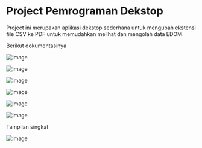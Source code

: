 # Project Pemrograman Dekstop

Project ini merupakan aplikasi dekstop sederhana untuk mengubah ekstensi file CSV ke PDF untuk memudahkan melihat dan mengolah data EDOM.

Berikut dokumentasinya

![image](https://github.com/user-attachments/assets/1102f1f4-65e5-4b0e-b5b0-fe914c0cdf34)

![image](https://github.com/user-attachments/assets/8c578cdc-6ef7-4492-b592-57a3160d01bd)

![image](https://github.com/user-attachments/assets/ec9b3d05-fa9b-41d4-b889-3b7f0dd5698b)

![image](https://github.com/user-attachments/assets/c34115c6-ad26-4ae8-9af4-b7c8747260e2)

![image](https://github.com/user-attachments/assets/eef5163d-8060-4cf4-a038-4cf4533d7cb6)

![image](https://github.com/user-attachments/assets/67e9b9a9-4567-4804-968d-44452e7a9947)



Tampilan singkat

![image](https://github.com/user-attachments/assets/4b6a4fe2-6d1a-4f1a-acad-25f183cd16b5)
